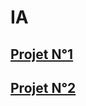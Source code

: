 # IA
## [Projet N°1](https://github.com/Lucie875/IA/tree/Projet-N%C2%B01)
## [Projet N°2](https://github.com/Lucie875/IA/tree/Projet-N%C2%B01)

